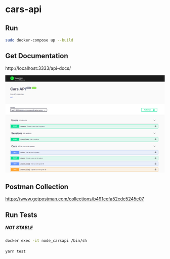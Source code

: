 # cars-api

## Run

```bash
sudo docker-compose up --build
```

## Get Documentation

http://localhost:3333/api-docs/

![](./imagens/swagger.png)

## Postman Collection

https://www.getpostman.com/collections/b491cefa52cdc5245e07

## Run Tests

##### NOT STABLE

```bash
docker exec -it node_carsapi /bin/sh

yarn test
```
